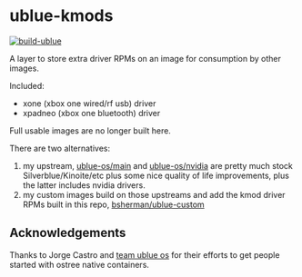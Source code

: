 # ublue-kmods

[![build-ublue](https://github.com/bsherman/ublue-kmods/actions/workflows/build.yml/badge.svg)](https://github.com/bsherman/ublue-kmods/actions/workflows/build.yml)

A layer to store extra driver RPMs on an image for consumption by other images.

Included:
- xone (xbox one wired/rf usb) driver
- xpadneo (xbox one bluetooth) driver

Full usable images are no longer built here.

There are two alternatives:
1. my upstream, [ublue-os/main](https://github.com/ublue-os/main) and [ublue-os/nvidia](https://github.com/ublue-os/nvidia) are pretty much stock Silverblue/Kinoite/etc plus some nice quality of life improvements, plus the latter includes nvidia drivers.
2. my custom images build on those upstreams and add the kmod driver RPMs built in this repo, [bsherman/ublue-custom](https://github.com/bsherman/ublue-custom)


## Acknowledgements

Thanks to Jorge Castro and [team ublue os](https://github.com/ublue-os) for their efforts to get people started with ostree native containers.
